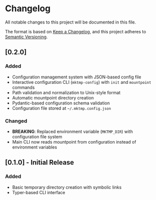 # Changelog

All notable changes to this project will be documented in this file.

The format is based on [Keep a Changelog](https://keepachangelog.com/en/1.0.0/),
and this project adheres to [Semantic Versioning](https://semver.org/spec/v2.0.0.html).

## [0.2.0]

### Added
- Configuration management system with JSON-based config file
- Interactive configuration CLI (`mktmp-config`) with `init` and `mountpoint` commands
- Path validation and normalization to Unix-style format
- Automatic mountpoint directory creation
- Pydantic-based configuration schema validation
- Configuration file stored at `~/.mktmp.config.json`

### Changed
- **BREAKING**: Replaced environment variable (`MKTMP_DIR`) with configuration file system
- Main CLI now reads mountpoint from configuration instead of environment variables

## [0.1.0] - Initial Release

### Added
- Basic temporary directory creation with symbolic links
- Typer-based CLI interface
